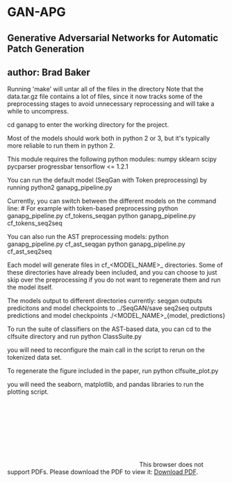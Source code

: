 # GAN-APG

## Generative Adversarial Networks for Automatic Patch Generation

## author: Brad Baker

Running 'make' will untar all of the files in the directory
Note that the data.tar.gz file contains a lot of files, since it now tracks some of the preprocessing
stages to avoid unnecessary reprocessing 
and will take a while to uncompress.

cd ganapg to enter the working directory for the project. 

Most of the models should work both in python 2 or 3, but it's typically more
reliable to run them in python 2.

This module requires the following python modules:
	numpy
	sklearn
	scipy
	pycparser
	progressbar
	tensorflow <= 1.2.1
	
You can run the default model (SeqGan with Token preprocessing) by running
	python2 ganapg_pipeline.py


Currently, you can switch between the different models on the command line:	
	# For example with token-based preprocessing
	python ganapg_pipeline.py cf_tokens_seqgan
	python ganapg_pipeline.py cf_tokens_seq2seq

You can also run the AST preprocessing models:
	python ganapg_pipeline.py cf_ast_seqgan
	python ganapg_pipeline.py cf_ast_seq2seq

Each model will generate files in cf_<MODEL_NAME>_<OPERATION> directories. 
Some of these directories have already been included, and you can choose to just
skip over the preprocessing if you do not want to regenerate them and run the model itself.

The models output to different directories currently:
	seqgan outputs predicitons and model checkpoints to ../SeqGAN/save
	seq2seq outputs predictions and model checkpoints ./<MODEL_NAME>_{model, predictions}


To run the suite of classifiers on the AST-based data, you can cd to the clfsuite directory
and run
	python ClassSuite.py

you will need to reconfigure the main call in the script to rerun on the tokenized data set. 

To regenerate the figure included in the paper, run
	python clfsuite_plot.py

you will need the seaborn, matplotlib, and pandas libraries to run the plotting script.

<object data="https://raw.githubusercontent.com/bbradt/GAN-APG/9a02d928f08b7b8d99cc71619382ea26536e3367/seqgan-apg-sequential.pdf" type="application/pdf" width="700px" height="700px">
    <embed src="https://raw.githubusercontent.com/bbradt/GAN-APG/9a02d928f08b7b8d99cc71619382ea26536e3367/seqgan-apg-sequential.pdf">
        This browser does not support PDFs. Please download the PDF to view it: <a href="https://raw.githubusercontent.com/bbradt/GAN-APG/9a02d928f08b7b8d99cc71619382ea26536e3367/seqgan-apg-sequential.pdf">Download PDF</a>.</p>
    </embed>
</object>
